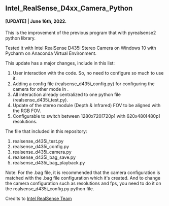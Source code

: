 ## Intel_RealSense_D4xx_Camera_Python
#### [UPDATE] | June 16th, 2022.

This is the improvement of the previous program that with pyrealsense2 python library.

Tested it with Intel RealSense D435i Stereo Camera on Windows 10 with Pycharm on Anaconda Virtual Environment.

This update has a major changes, include in this list:
  1. User interaction with the code. So, no need to configure so much to use it.
  2. Adding a config file (realsense_d435i_config.py) for configuring the camera for other mode in .
  3. All interaction already centralized to one python file (realsense_d435i_test.py).
  4. Update of the stereo module (Depth & Infrared) FOV to be aligned with the RGB FOV.
  5. Configurable to switch between 1280x720[720p] with 620x480[480p] resolutions.

The file that included in this repository:
  1. realsense_d435i_test.py
  2. realsense_d435i_config.py
  3. realsense_d435i_camera.py
  4. realsense_d435i_bag_save.py
  5. realsense_d435i_bag_playback.py

Note:
For the .bag file, it is recommended that the camera configuration is matched with the .bag file configuration which it's created.
And to change the camera configuration such as resolutions and fps, you need to do it on the realsense_d435i_config.py python file.



Credits to [Intel RealSense Team](https://github.com/IntelRealSense/librealsense)
